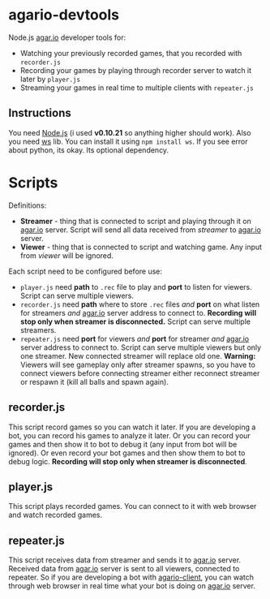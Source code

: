 # agario-devtools
Node.js [agar.io](http://agar.io) developer tools for:

- Watching your previously recorded games, that you recorded with `recorder.js`
- Recording your games by playing through recorder server to watch it later by `player.js`
- Streaming your games in real time to multiple clients with `repeater.js`

## Instructions ##
You need [Node.js](https://nodejs.org/) (i used **v0.10.21** so anything higher should work). Also you need [ws](https://www.npmjs.com/package/ws "ws") lib. You can install it using `npm install ws`. If you see error about python, its okay. Its optional dependency.

# Scripts #
Definitions:

- **Streamer** - thing that is connected to script and playing through it on [agar.io](http://agar.io) server. Script will send all data received from *streamer* to [agar.io](http://agar.io) server.
- **Viewer** - thing that is connected to script and watching game. Any input from *viewer* will be ignored.

Each script need to be configured before use:

- `player.js` need **path** to `.rec` file to play and **port** to listen for viewers. Script can serve multiple viewers.
- `recorder.js` need **path** where to store `.rec` files *and* **port** on what listen for streamers *and* [agar.io](http://agar.io) server address to connect to. **Recording will stop only when streamer is disconnected.** Script can serve multiple streamers.
- `repeater.js` need **port** for viewers *and* **port** for streamer *and* [agar.io](http://agar.io) server address to connect to. Script can serve multiple viewers but only one streamer. New connected streamer will replace old one. **Warning:** Viewers will see gameplay only after streamer spawns, so you have to connect viewers before connecting streamer either reconnect streamer or respawn it (kill all balls and spawn again).

## recorder.js ##
This script record games so you can watch it later. If you are developing a bot, you can record his games to analyze it later. Or you can record your games and then show it to bot to debug it (any input from bot will be ignored). Or even record your bot games and then show them to bot to debug logic. **Recording will stop only when streamer is disconnected**.
 
## player.js ##
This script plays recorded games. You can connect to it with web browser and watch recorded games.

## repeater.js ##
This script receives data from streamer and sends it to [agar.io](http://agar.io) server. Received data from [agar.io](http://agar.io) server is sent to all viewers, connected to repeater. So if you are developing a bot with [agario-client](https://github.com/pulviscriptor/agario-client), you can watch through web browser in real time what your bot is doing on [agar.io](http://agar.io) server.
